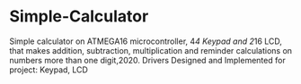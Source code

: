 # Simple-Calculator
Simple calculator on ATMEGA16 microcontroller, 4*4 Keypad and 2*16 LCD, that makes addition, subtraction, multiplication and reminder calculations on numbers more than one digit,2020. Drivers Designed and Implemented for project: Keypad, LCD
